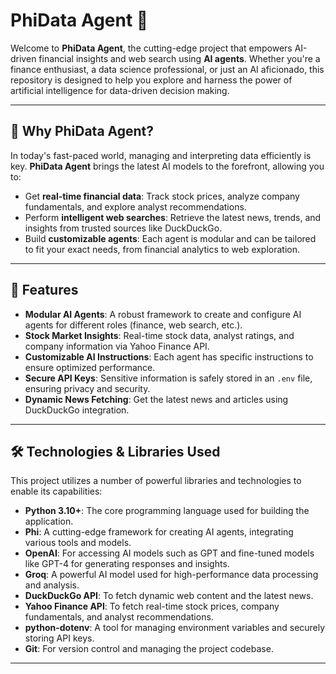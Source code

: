 # PhiData Agent 🚀

Welcome to **PhiData Agent**, the cutting-edge project that empowers AI-driven financial insights and web search using **AI agents**. Whether you're a finance enthusiast, a data science professional, or just an AI aficionado, this repository is designed to help you explore and harness the power of artificial intelligence for data-driven decision making.

---

## 🌟 **Why PhiData Agent?**

In today's fast-paced world, managing and interpreting data efficiently is key. **PhiData Agent** brings the latest AI models to the forefront, allowing you to:
- Get **real-time financial data**: Track stock prices, analyze company fundamentals, and explore analyst recommendations.
- Perform **intelligent web searches**: Retrieve the latest news, trends, and insights from trusted sources like DuckDuckGo.
- Build **customizable agents**: Each agent is modular and can be tailored to fit your exact needs, from financial analytics to web exploration.

---

## 🧠 **Features**

- **Modular AI Agents**: A robust framework to create and configure AI agents for different roles (finance, web search, etc.).
- **Stock Market Insights**: Real-time stock data, analyst ratings, and company information via Yahoo Finance API.
- **Customizable AI Instructions**: Each agent has specific instructions to ensure optimized performance.
- **Secure API Keys**: Sensitive information is safely stored in an `.env` file, ensuring privacy and security.
- **Dynamic News Fetching**: Get the latest news and articles using DuckDuckGo integration.

---

## 🛠️ **Technologies & Libraries Used**

This project utilizes a number of powerful libraries and technologies to enable its capabilities:

- **Python 3.10+**: The core programming language used for building the application.
- **Phi**: A cutting-edge framework for creating AI agents, integrating various tools and models.
- **OpenAI**: For accessing AI models such as GPT and fine-tuned models like GPT-4 for generating responses and insights.
- **Groq**: A powerful AI model used for high-performance data processing and analysis.
- **DuckDuckGo API**: To fetch dynamic web content and the latest news.
- **Yahoo Finance API**: To fetch real-time stock prices, company fundamentals, and analyst recommendations.
- **python-dotenv**: A tool for managing environment variables and securely storing API keys.
- **Git**: For version control and managing the project codebase.

---
